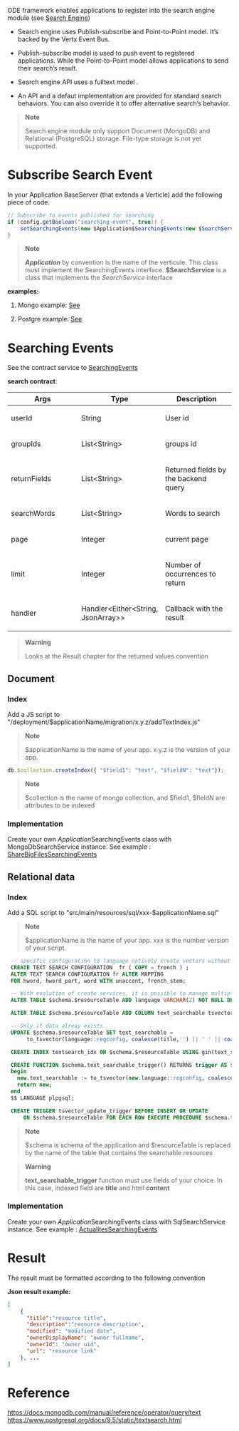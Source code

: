 ODE framework enables applications to register into the search engine module (see [Search Engine](https://github.com/OPEN-ENT-NG/search-engine))

-   Search engine uses Publish-subscribe and Point-to-Point model. It’s backed by the Vertx Event Bus.

-   Publish-subscribe model is used to push event to registered applications. While the Point-to-Point model allows applications to send their search’s result.

-   Search engine API uses a fulltext model .

-   An API and a defaut implementation are provided for standard search behaviors. You can also override it to offer alternative search’s behavior.

> **Note**
>
> Search engine module only support Document (MongoDB) and Relational (PostgreSQL) storage. File-type storage is not yet supported.

# Subscribe Search Event

In your Application BaseServer (that extends a Verticle) add the following piece of code.

``` java
// Subscribe to events published for searching
if (config.getBoolean("searching-event", true)) {
    setSearchingEvents(new $Application$SearchingEvents(new $SearchService()));
}
```

> **Note**
>
> **$Application$** by convention is the name of the verticule. This class must implement the SearchingEvents interface. **$SearchService** is a class that implements the *SearchService* interface

**examples:**

1.  Mongo example: [See](https://github.com/OPEN-ENT-NG/share-big-files/blob/0.4.0/src/main/java/fr/openent/sharebigfiles/ShareBigFiles.java#L68)

2.  Postgre example: [See](https://github.com/OPEN-ENT-NG/actualites/blob/0.13.0/src/main/java/net/atos/entng/actualites/Actualites.java#L63)

# Searching Events

See the contract service to [SearchingEvents](https://github.com/entcore/entcore/blob/1.26.0/common/src/main/java/org/entcore/common/search/SearchingEvents.java#L31)

**search contract**:

<table>
<colgroup>
<col width="33%" />
<col width="33%" />
<col width="33%" />
</colgroup>
<thead>
<tr class="header">
<th>Args</th>
<th>Type</th>
<th>Description</th>
</tr>
</thead>
<tbody>
<tr class="odd">
<td><p>userId</p></td>
<td><p>String</p></td>
<td><p>User id</p></td>
</tr>
<tr class="even">
<td><p>groupIds</p></td>
<td><p>List&lt;String&gt;</p></td>
<td><p>groups id</p></td>
</tr>
<tr class="odd">
<td><p>returnFields</p></td>
<td><p>List&lt;String&gt;</p></td>
<td><p>Returned fields by the backend query</p></td>
</tr>
<tr class="even">
<td><p>searchWords</p></td>
<td><p>List&lt;String&gt;</p></td>
<td><p>Words to search</p></td>
</tr>
<tr class="odd">
<td><p>page</p></td>
<td><p>Integer</p></td>
<td><p>current page</p></td>
</tr>
<tr class="even">
<td><p>limit</p></td>
<td><p>Integer</p></td>
<td><p>Number of occurrences to return</p></td>
</tr>
<tr class="odd">
<td><p>handler</p></td>
<td><p>Handler&lt;Either&lt;String, JsonArray&gt;&gt;</p></td>
<td><p>Callback with the result</p></td>
</tr>
</tbody>
</table>

> **Warning**
>
> Looks at the Result chapter for the returned values convention

## Document

### Index

Add a JS script to "/deployment/$applicationName/migration/x.y.z/addTextIndex.js"

> **Note**
>
> $applicationName is the name of your app. x.y.z is the version of your app.

``` javascript
db.$collection.createIndex({ "$field1": "text", "$fieldN": "text"});
```

> **Note**
>
> $collection is the name of mongo collection, and $field1, $fieldN are attributes to be indexed

### Implementation

Create your own $Application$SearchingEvents class with MongoDbSearchService instance. See example : [ShareBigFilesSearchingEvents](https://github.com/OPEN-ENT-NG/share-big-files/blob/0.4.0/src/main/java/fr/openent/sharebigfiles/services/ShareBigFilesSearchingEvents.java#L36)

## Relational data

### Index

Add a SQL script to "src/main/resources/sql/xxx-$applicationName.sql"

> **Note**
>
> $applicationName is the name of your app. xxx is the number version of your script.

``` sql
 -- specific configuration to language natively create vectors without accents (one configuration per supported language)
 CREATE TEXT SEARCH CONFIGURATION  fr ( COPY = french ) ;
 ALTER TEXT SEARCH CONFIGURATION fr ALTER MAPPING
 FOR hword, hword_part, word WITH unaccent, french_stem;

 -- With evolution of create services, it is possible to manage multiple languages to search for the same application instance
 ALTER TABLE $schema.$resourceTable ADD language VARCHAR(2) NOT NULL DEFAULT('fr');

 ALTER TABLE $schema.$resourceTable ADD COLUMN text_searchable tsvector;

 -- Only if data alreay exists
 UPDATE $schema.$resourceTable SET text_searchable =
      to_tsvector(language::regconfig, coalesce(title,'') || ' ' || coalesce(regexp_replace(content, '<[^>]*>',' ','g'),'')    );

 CREATE INDEX textsearch_idx ON $schema.$resourceTable USING gin(text_searchable);

 CREATE FUNCTION $schema.text_searchable_trigger() RETURNS trigger AS $$
 begin
   new.text_searchable := to_tsvector(new.language::regconfig, coalesce(new.title,'') || ' ' || coalesce(regexp_replace(new.content, '<[^>]*>',' ','g'),''));
   return new;
 end
 $$ LANGUAGE plpgsql;

 CREATE TRIGGER tsvector_update_trigger BEFORE INSERT OR UPDATE
     ON $schema.$resourceTable FOR EACH ROW EXECUTE PROCEDURE $schema.text_searchable_trigger();
```

> **Note**
>
> $schema is schema of the application and $resourceTable is replaced by the name of the table that contains the searchable resources

> **Warning**
>
> **text\_searchable\_trigger** function must use fields of your choice. In this case, indexed field are **title** and html **content**

### Implementation

Create your own $Application$SearchingEvents class with SqlSearchService instance. See example : [ActualitesSearchingEvents](https://github.com/OPEN-ENT-NG/actualites/blob/0.13.0/src/main/java/net/atos/entng/actualites/services/impl/ActualitesSearchingEvents.java#L46)

# Result

The result must be formatted according to the following convention

**Json result example:**

``` json
[
    {
      "title":"resource title",
      "description":"resource description",
      "modified": "modified date",
      "ownerDisplayName": "owner fullname",
      "ownerId": "owner uid",
      "url": "resource link"
    }, ...
]
```

# Reference

<https://docs.mongodb.com/manual/reference/operator/query/text> <https://www.postgresql.org/docs/9.5/static/textsearch.html>
